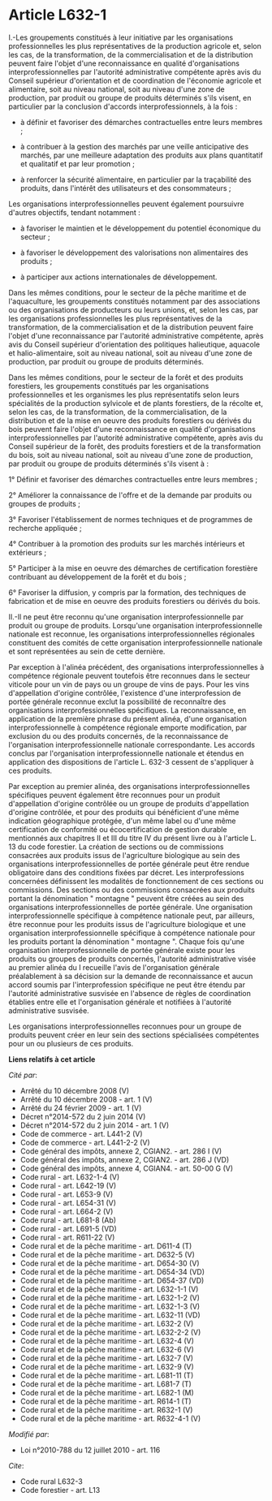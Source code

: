 # Article L632-1

I.-Les groupements constitués à leur initiative par les organisations professionnelles les plus représentatives de la
production agricole et, selon les cas, de la transformation, de la commercialisation et de la distribution peuvent faire
l'objet d'une reconnaissance en qualité d'organisations interprofessionnelles par l'autorité administrative compétente après
avis du Conseil supérieur d'orientation et de coordination de l'économie agricole et alimentaire, soit au niveau national,
soit au niveau d'une zone de production, par produit ou groupe de produits déterminés s'ils visent, en particulier par la
conclusion d'accords interprofessionnels, à la fois :

- à définir et favoriser des démarches contractuelles entre leurs membres ;

- à contribuer à la gestion des marchés par une veille anticipative des marchés, par une meilleure adaptation des produits
aux plans quantitatif et qualitatif et par leur promotion ;

- à renforcer la sécurité alimentaire, en particulier par la traçabilité des produits, dans l'intérêt des utilisateurs et des
consommateurs ; 

Les organisations interprofessionnelles peuvent également poursuivre d'autres objectifs, tendant notamment :

- à favoriser le maintien et le développement du potentiel économique du secteur ;

- à favoriser le développement des valorisations non alimentaires des produits ;

- à participer aux actions internationales de développement. 

Dans les mêmes conditions, pour le secteur de la pêche maritime et de l'aquaculture, les groupements constitués notamment par
des associations ou des organisations de producteurs ou leurs unions, et, selon les cas, par les organisations
professionnelles les plus représentatives de la transformation, de la commercialisation et de la distribution peuvent faire
l'objet d'une reconnaissance par l'autorité administrative compétente, après avis du Conseil supérieur d'orientation des
politiques halieutique, aquacole et halio-alimentaire, soit au niveau national, soit au niveau d'une zone de production, par
produit ou groupe de produits déterminés. 

Dans les mêmes conditions, pour le secteur de la forêt et des produits forestiers, les groupements constitués par les
organisations professionnelles et les organismes les plus représentatifs selon leurs spécialités de la production sylvicole
et de plants forestiers, de la récolte et, selon les cas, de la transformation, de la commercialisation, de la distribution
et de la mise en oeuvre des produits forestiers ou dérivés du bois peuvent faire l'objet d'une reconnaissance en qualité
d'organisations interprofessionnelles par l'autorité administrative compétente, après avis du Conseil supérieur de la forêt,
des produits forestiers et de la transformation du bois, soit au niveau national, soit au niveau d'une zone de production,
par produit ou groupe de produits déterminés s'ils visent à : 

1° Définir et favoriser des démarches contractuelles entre leurs membres ; 

2° Améliorer la connaissance de l'offre et de la demande par produits ou groupes de produits ; 

3° Favoriser l'établissement de normes techniques et de programmes de recherche appliquée ; 

4° Contribuer à la promotion des produits sur les marchés intérieurs et extérieurs ; 

5° Participer à la mise en oeuvre des démarches de certification forestière contribuant au développement de la forêt et du
bois ; 

6° Favoriser la diffusion, y compris par la formation, des techniques de fabrication et de mise en oeuvre des produits
forestiers ou dérivés du bois. 

II.-Il ne peut être reconnu qu'une organisation interprofessionnelle par produit ou groupe de produits. Lorsqu'une
organisation interprofessionnelle nationale est reconnue, les organisations interprofessionnelles régionales constituent des
comités de cette organisation interprofessionnelle nationale et sont représentées au sein de cette dernière. 

Par exception à l'alinéa précédent, des organisations interprofessionnelles à compétence régionale peuvent toutefois être
reconnues dans le secteur viticole pour un vin de pays ou un groupe de vins de pays. Pour les vins d'appellation d'origine
contrôlée, l'existence d'une interprofession de portée générale reconnue exclut la possibilité de reconnaître des
organisations interprofessionnelles spécifiques. La reconnaissance, en application de la première phrase du présent alinéa,
d'une organisation interprofessionnelle à compétence régionale emporte modification, par exclusion du ou des produits
concernés, de la reconnaissance de l'organisation interprofessionnelle nationale correspondante. Les accords conclus par
l'organisation interprofessionnelle nationale et étendus en application des dispositions de l'article L. 632-3 cessent de
s'appliquer à ces produits. 

Par exception au premier alinéa, des organisations interprofessionnelles spécifiques peuvent également être reconnues pour un
produit d'appellation d'origine contrôlée ou un groupe de produits d'appellation d'origine contrôlée, et pour des produits
qui bénéficient d'une même indication géographique protégée, d'un même label ou d'une même  certification de conformité ou
écocertification de gestion durable mentionnés aux chapitres II et III du titre IV du présent livre ou à l'article L. 13 du
code forestier. La création de sections ou de commissions consacrées aux produits issus de l'agriculture biologique au sein
des organisations interprofessionnelles de portée générale peut être rendue obligatoire dans des conditions fixées par
décret. Les interprofessions concernées définissent les modalités de fonctionnement de ces sections ou commissions. Des
sections ou des commissions consacrées aux produits portant la dénomination " montagne " peuvent être créées au sein des
organisations interprofessionnelles de portée générale. Une organisation interprofessionnelle spécifique à compétence
nationale peut, par ailleurs, être reconnue pour les produits issus de l'agriculture biologique et une organisation
interprofessionnelle spécifique à compétence nationale pour les produits portant la dénomination " montagne ". Chaque fois
qu'une organisation interprofessionnelle de portée générale existe pour les produits ou groupes de produits concernés,
l'autorité administrative visée au premier alinéa du I recueille l'avis de l'organisation générale préalablement à sa
décision sur la demande de reconnaissance et aucun accord soumis par l'interprofession spécifique ne peut être étendu par
l'autorité administrative susvisée en l'absence de règles de coordination établies entre elle et l'organisation générale et
notifiées à l'autorité administrative susvisée. 

Les organisations interprofessionnelles reconnues pour un groupe de produits peuvent créer en leur sein des sections
spécialisées compétentes pour un ou plusieurs de ces produits.

**Liens relatifs à cet article**

_Cité par_:

  - Arrêté du 10 décembre 2008 (V)
  - Arrêté du 10 décembre 2008 - art. 1 (V)
  - Arrêté du 24 février 2009 - art. 1 (V)
  - Décret n°2014-572 du 2 juin 2014 (V)
  - Décret n°2014-572 du 2 juin 2014 - art. 1 (V)
  - Code de commerce - art. L441-2 (V)
  - Code de commerce - art. L441-2-2 (V)
  - Code général des impôts, annexe 2, CGIAN2. - art. 286 I (V)
  - Code général des impôts, annexe 2, CGIAN2. - art. 286 J (VD)
  - Code général des impôts, annexe 4, CGIAN4. - art. 50-00 G (V)
  - Code rural - art. L632-1-4 (V)
  - Code rural - art. L642-19 (V)
  - Code rural - art. L653-9 (V)
  - Code rural - art. L654-31 (V)
  - Code rural - art. L664-2 (V)
  - Code rural - art. L681-8 (Ab)
  - Code rural - art. L691-5 (VD)
  - Code rural - art. R611-22 (V)
  - Code rural et de la pêche maritime - art. D611-4 (T)
  - Code rural et de la pêche maritime - art. D632-5 (V)
  - Code rural et de la pêche maritime - art. D654-30 (V)
  - Code rural et de la pêche maritime - art. D654-34 (VD)
  - Code rural et de la pêche maritime - art. D654-37 (VD)
  - Code rural et de la pêche maritime - art. L632-1-1 (V)
  - Code rural et de la pêche maritime - art. L632-1-2 (V)
  - Code rural et de la pêche maritime - art. L632-1-3 (V)
  - Code rural et de la pêche maritime - art. L632-11 (VD)
  - Code rural et de la pêche maritime - art. L632-2 (V)
  - Code rural et de la pêche maritime - art. L632-2-2 (V)
  - Code rural et de la pêche maritime - art. L632-4 (V)
  - Code rural et de la pêche maritime - art. L632-6 (V)
  - Code rural et de la pêche maritime - art. L632-7 (V)
  - Code rural et de la pêche maritime - art. L632-9 (V)
  - Code rural et de la pêche maritime - art. L681-11 (T)
  - Code rural et de la pêche maritime - art. L681-7 (T)
  - Code rural et de la pêche maritime - art. L682-1 (M)
  - Code rural et de la pêche maritime - art. R614-1 (T)
  - Code rural et de la pêche maritime - art. R632-1 (V)
  - Code rural et de la pêche maritime - art. R632-4-1 (V)

_Modifié par_:

  - Loi n°2010-788 du 12 juillet 2010 - art. 116

_Cite_:

  - Code rural L632-3
  - Code forestier - art. L13
